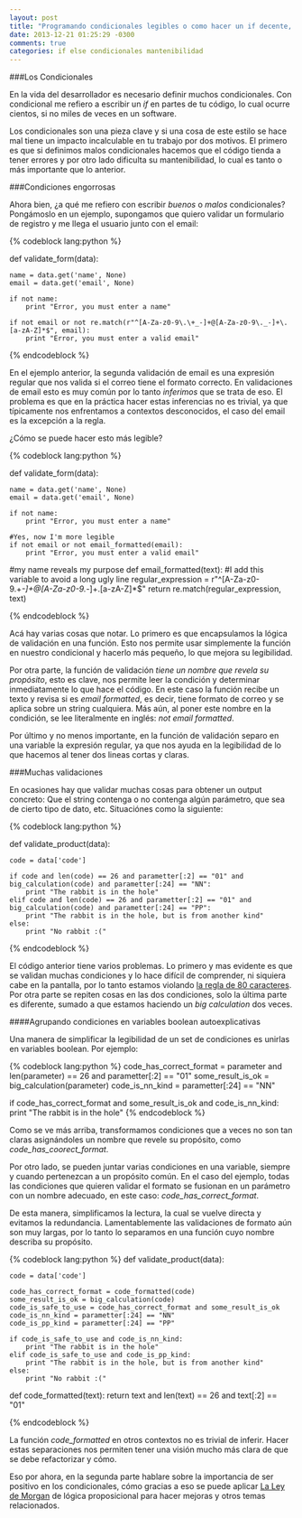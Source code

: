 ```yaml
---
layout: post
title: "Programando condicionales legibles o como hacer un if decente, primera parte"
date: 2013-12-21 01:25:29 -0300
comments: true
categories: if else condicionales mantenibilidad
---
```


###Los Condicionales

En la vida del desarrollador es necesario definir muchos condicionales. Con 
condicional me refiero a escribir un *if* en partes de tu código, lo cual
ocurre cientos, si no miles de veces en un software. 

Los condicionales son una pieza clave y si una cosa de este estilo se hace mal 
tiene un impacto incalculable en tu trabajo por dos motivos. El primero es que si 
definimos malos condicionales hacemos que el código tienda a tener errores y 
por otro lado dificulta su mantenibilidad, lo cual es tanto o más importante 
que lo anterior.

<!-- more -->

###Condiciones engorrosas

Ahora bien, ¿a qué me refiero con escribir *buenos* o *malos* 
condicionales? Pongámoslo en un ejemplo, supongamos que quiero validar un 
formulario de registro y me llega el usuario junto con el email:

{% codeblock lang:python %}

def validate_form(data):

    name = data.get('name', None)
    email = data.get('email', None)

    if not name:
        print "Error, you must enter a name"

    if not email or not re.match(r"^[A-Za-z0-9\.\+_-]+@[A-Za-z0-9\._-]+\.[a-zA-Z]*$", email):
        print "Error, you must enter a valid email"

{% endcodeblock %}

En el ejemplo anterior, la segunda validación de email es una expresión regular
que nos valida si el correo tiene el formato correcto. En validaciones de email
esto es muy común por lo tanto *inferimos* que se trata de eso. El problema
es que en la práctica hacer estas inferencias no es trivial, ya que típicamente nos 
enfrentamos a contextos desconocidos, el caso del email es la excepción a la regla.

¿Cómo se puede hacer esto más legible?

{% codeblock lang:python %}

def validate_form(data):

    name = data.get('name', None)
    email = data.get('email', None)

    if not name:
        print "Error, you must enter a name"

    #Yes, now I'm more legible
    if not email or not email_formatted(email):
        print "Error, you must enter a valid email"

#my name reveals my purpose
def email_formatted(text):
    #I add this variable to avoid a long ugly line
    regular_expression = r"^[A-Za-z0-9\.\+_-]+@[A-Za-z0-9\._-]+\.[a-zA-Z]*$"
    return re.match(regular_expression, text)

{% endcodeblock %}

Acá hay varias cosas que notar. Lo primero es que encapsulamos la lógica de 
validación en una función. Esto nos permite usar simplemente la función en
nuestro condicional y hacerlo más pequeño, lo que mejora su legibilidad. 

Por otra parte, la función de validación *tiene un nombre que revela su 
propósito*, esto es clave, nos permite leer la condición y determinar 
inmediatamente lo que hace el código. En este caso la función recibe un texto
y revisa si es *email formatted*, es decir, tiene formato de correo y se aplica 
sobre un string cualquiera. Más aún, al poner este nombre en la condición, se 
lee literalmente en inglés: *not email formatted*.

Por último y no menos importante, en la función de validación
separo en una variable la expresión regular, ya que nos ayuda en la legibilidad 
de lo que hacemos al tener dos lineas cortas y claras.

###Muchas validaciones

En ocasiones hay que validar muchas cosas para obtener un output concreto: 
Que el string contenga o no contenga algún parámetro, que sea de cierto tipo de 
dato, etc. Situaciónes como la siguiente:

{% codeblock lang:python %}

def validate_product(data):

    code = data['code']

    if code and len(code) == 26 and parametter[:2] == "01" and big_calculation(code) and parametter[:24] == "NN":
        print "The rabbit is in the hole"
    elif code and len(code) == 26 and parametter[:2] == "01" and big_calculation(code) and parametter[:24] == "PP":
        print "The rabbit is in the hole, but is from another kind"
    else:
        print "No rabbit :("

{% endcodeblock %}

El código anterior tiene varios problemas. Lo primero y mas evidente es que
se validan muchas condiciones y lo hace difícil de comprender, ni siquiera cabe 
en la pantalla, por lo tanto estamos violando [la regla de 80 caracteres](http://programmers.stackexchange.com/questions/148677/why-is-80-characters-the-standard-limit-for-code-width).
Por otra parte se repiten cosas en las dos condiciones, solo la última parte es
diferente, sumado a que estamos haciendo un *big calculation* dos veces.

####Agrupando condiciones en variables boolean autoexplicativas

Una manera de simplificar la legibilidad de un set de condiciones es unirlas en 
variables boolean. Por ejemplo:

{% codeblock lang:python %}
code_has_correct_format = parameter and len(parameter) == 26 and parametter[:2] == "01"
some_result_is_ok = big_calculation(parameter)
code_is_nn_kind = parametter[:24] == "NN"

if code_has_correct_format and some_result_is_ok and code_is_nn_kind:
    print "The rabbit is in the hole"
{% endcodeblock %}

Como se ve más arriba, transformamos condiciones que a veces no son tan claras
asignándoles un nombre que revele su propósito, como *code_has_coorect_format*.

Por otro lado, se pueden juntar varias condiciones en una variable, siempre y 
cuando pertenezcan a un propósito común. En el caso del ejemplo, todas las 
condiciones que quieren validar el formato se fusionan en un parámetro con un 
nombre adecuado, en este caso: *code_has_correct_format*.

De esta manera, simplificamos la lectura, la cual se vuelve directa y evitamos 
la redundancia. Lamentablemente las validaciones de formato aún son muy largas, 
por lo tanto lo separamos en una función cuyo nombre describa su propósito.

{% codeblock lang:python %}
def validate_product(data):

    code = data['code']

    code_has_correct_format = code_formatted(code)
    some_result_is_ok = big_calculation(code)
    code_is_safe_to_use = code_has_correct_format and some_result_is_ok
    code_is_nn_kind = parametter[:24] == "NN"
    code_is_pp_kind = parametter[:24] == "PP"

    if code_is_safe_to_use and code_is_nn_kind:
        print "The rabbit is in the hole"
    elif code_is_safe_to_use and code_is_pp_kind:
        print "The rabbit is in the hole, but is from another kind"
    else:
        print "No rabbit :("

def code_formatted(text):
    return text and len(text) == 26 and text[:2] == "01"

{% endcodeblock %}

La función *code_formatted* en otros contextos no es trivial de inferir. Hacer
estas separaciones nos permiten tener una visión mucho más clara de que se debe
refactorizar y cómo.

Eso por ahora, en la segunda parte hablare sobre la importancia de ser positivo
en los condicionales, cómo gracias a eso se puede aplicar [La Ley de Morgan](http://es.wikipedia.org/wiki/Leyes_de_De_Morgan) 
de lógica proposicional para hacer mejoras y otros temas relacionados.
